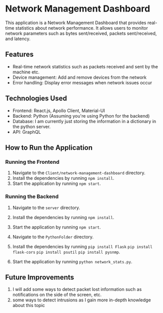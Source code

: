 # Network Management Dashboard

This application is a Network Management Dashboard that provides real-time statistics about network performance. It allows users to monitor network parameters such as bytes sent/received, packets sent/received, and latency.

## Features

- Real-time network statistics such as packets received and sent by the machine etc.
- Device management: Add and remove devices from the network
- Error handling: Display error messages when network issues occur

## Technologies Used

- Frontend: React.js, Apollo Client, Material-UI
- Backend: Python (Assuming you're using Python for the backend)
- Database: I am currently just storing the information in a dictionary in the python server. 
- API: GraphQL

## How to Run the Application

### Running the Frontend

1. Navigate to the `Client/network-management-dashboard` directory.
2. Install the dependencies by running `npm install`.
3. Start the application by running `npm start`.

### Running the Backend

1. Navigate to the `server` directory.
2. Install the dependencies by running `npm install`.
3. Start the application by running `npm start`.


1. Navigate to the `PythonFolder` directory.
2. Install the dependencies by running
`pip install Flask`
`pip install flask-cors`
`pip install psutil`
`pip install pysnmp`.
3. Start the application by running `python network_stats.py`.

## Future Improvements

1. I will add some ways to detect packet lost information such as notifications on the side of the screen, etc.
2. some ways to detect intrusions as I gain more in-depth knowledge about this topic
   
